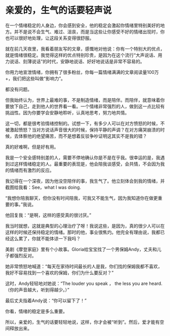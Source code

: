 # 亲爱的，生气的话要轻声说

在一个情绪稳定的人身边，你会感到安全，他的稳定会激起你情绪里特别美好的地方。并不是说不会生气、难过、沮丧，而是当这些让你感受不好的情绪出现时，你也可以很好地处理，让这段关系变得很舒服。 

就在前几天夜里，我看着朋友写的文章，感慨地对他说：你有一个特别大的优点，就是情绪很稳定。我觉得这样的优点特别珍贵，是因为在这个流行“大声说话、用力说话、刻薄说话”的时代，安静地说话、好好地说话是非常不容易的。 

你用力地宣泄情绪，你拥有了很多粉丝，你每一篇情绪满满的文章阅读量100万+，我们把这些叫做“影响力”。 

都没有问题。 

但我始终认为，世界上最难的事，不是制造情绪，而是陪伴。而陪伴，就意味着你要放下自己，走到他人的世界看一看。一个情绪非常强烈的人，做到这一点比较有挑战性。因为你要学会安静地聆听，认真地思考，努力地共情。 

这一切，都是很考验情绪控制的。试想一下，有多少人可以在对方愤怒的时候，不被激起愤怒？当对方说话声音很大的时候，保持平静的声调？在对方痛哭崩溃的时候，去体察他的绝望痛苦，而不是想着反驳争吵证明这其实不是我的错？ 

真的好难啊，但是好有用。 

我是一个安全感特别差的人，需要不停地确认你是不是在乎我。很幸运的是，我遇到过这样情绪稳定的人。最重要的表现是，他会陪我谈感受，会共情，不会因为我的情绪而有激烈的反应。 

我记得在一个深夜，因为他没空陪伴的事，我生气了。他立刻体会到我的情绪，并截图给我看：See，what I was doing. 

“我想你陪我聊天，但你没有时间陪我，可我又不能生气，因为我知道你在做更重要的事。”我说。 

他回复我：“是啊，这样的感受真的很讨厌。” 

我当时就想，这就是典型的心理治疗了呀！我说这些，是因为，真的很少人可以在这样的时候还保持稳定的情绪。那时的他，事业很焦灼。他完全有理由说，我都已经这么累了，你就不能体谅一下我吗？ 

美剧《摩登家庭》里有个小故事。Gloria给宝宝找了一个男保姆Andy，丈夫和儿子都强烈反对。 

她非常愤怒地喊道：“每天在家待时间最长的人是我，你们找的保姆我都不喜欢，我好不容易找到一个喜欢的保姆，你们为什么要反对？” 

这时，Andy轻轻地对她说：“The louder you speak ， the less you are heard.（你的声音越大，听到得越少。）” 

最后丈夫指着Andy说：“你可以留下了！” 

你看，情绪的稳定是多么重要。 

所以，亲爱的，生气的话要轻轻地说，这样，你才会被“听到”。然后，爱才能有空间释放出来。
